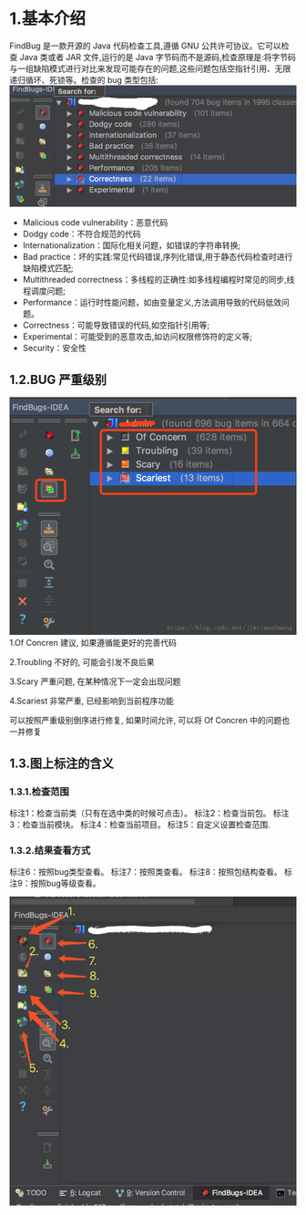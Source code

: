 # 1.基本介绍
FindBug 是一款开源的 Java 代码检查工具,遵循 GNU 公共许可协议。它可以检查 Java 类或者 JAR 文件,运行的是 Java 字节码而不是源码,检查原理是:将字节码与一组缺陷模式进行对比来发现可能存在的问题,这些问题包括空指针引用、无限递归循环、死锁等。检查的 bug 类型包括:
![img](/static/image/2139461-2b1f7a4e8aa911a7.webp)
* Malicious code vulnerability：恶意代码
* Dodgy code：不符合规范的代码
* Internationalization：国际化相关问题，如错误的字符串转换;
* Bad practice：坏的实践:常见代码错误,序列化错误,用于静态代码检查时进行缺陷模式匹配;
* Multithreaded correctness：多线程的正确性:如多线程编程时常见的同步,线程调度问题;
* Performance：运行时性能问题，如由变量定义,方法调用导致的代码低效问题。
* Correctness：可能导致错误的代码,如空指针引用等;
* Experimental：可能受到的恶意攻击,如访问权限修饰符的定义等;
* Security：安全性

## 1.2.BUG 严重级别
![img](/static/image/20180720151945178.png)
1.Of Concren 建议, 如果遵循能更好的完善代码

2.Troubling 不好的, 可能会引发不良后果

3.Scary 严重问题, 在某种情况下一定会出现问题

4.Scariest 非常严重, 已经影响到当前程序功能

可以按照严重级别倒序进行修复, 如果时间允许, 可以将 Of Concren 中的问题也一并修复


## 1.3.图上标注的含义

### 1.3.1.检查范围
标注1：检查当前类（只有在选中类的时候可点击）。
标注2：检查当前包。
标注3：检查当前模块。
标注4：检查当前项目。
标注5：自定义设置检查范围.

### 1.3.2.结果查看方式
标注6：按照bug类型查看。
标注7：按照类查看。
标注8：按照包结构查看。
标注9：按照bug等级查看。

![img](/static/image/2139461-b1da78ef6089908d.webp)




